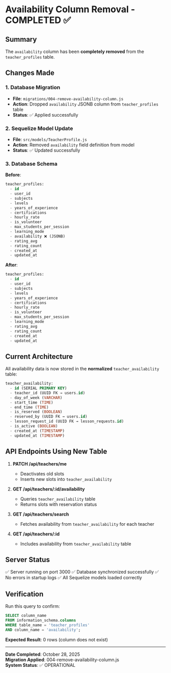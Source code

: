 # Availability Column Removal - COMPLETED ✅

## Summary
The `availability` column has been **completely removed** from the `teacher_profiles` table.

## Changes Made

### 1. Database Migration
- **File**: `migrations/004-remove-availability-column.js`
- **Action**: Dropped `availability` JSONB column from `teacher_profiles` table
- **Status**: ✅ Applied successfully

### 2. Sequelize Model Update
- **File**: `src/models/TeacherProfile.js`
- **Action**: Removed `availability` field definition from model
- **Status**: ✅ Updated successfully

### 3. Database Schema
**Before**:
```sql
teacher_profiles:
  - id
  - user_id
  - subjects
  - levels
  - years_of_experience
  - certifications
  - hourly_rate
  - is_volunteer
  - max_students_per_session
  - learning_mode
  - availability ❌ (JSONB)
  - rating_avg
  - rating_count
  - created_at
  - updated_at
```

**After**:
```sql
teacher_profiles:
  - id
  - user_id
  - subjects
  - levels
  - years_of_experience
  - certifications
  - hourly_rate
  - is_volunteer
  - max_students_per_session
  - learning_mode
  - rating_avg
  - rating_count
  - created_at
  - updated_at
```

## Current Architecture

All availability data is now stored in the **normalized** `teacher_availability` table:

```sql
teacher_availability:
  - id (SERIAL PRIMARY KEY)
  - teacher_id (UUID FK → users.id)
  - day_of_week (VARCHAR)
  - start_time (TIME)
  - end_time (TIME)
  - is_reserved (BOOLEAN) 
  - reserved_by (UUID FK → users.id)
  - lesson_request_id (UUID FK → lesson_requests.id)
  - is_active (BOOLEAN)
  - created_at (TIMESTAMP)
  - updated_at (TIMESTAMP)
```

## API Endpoints Using New Table

1. **PATCH /api/teachers/me**
   - Deactivates old slots
   - Inserts new slots into `teacher_availability`

2. **GET /api/teachers/:id/availability**
   - Queries `teacher_availability` table
   - Returns slots with reservation status

3. **GET /api/teachers/search**
   - Fetches availability from `teacher_availability` for each teacher

4. **GET /api/teachers/:id**
   - Includes availability from `teacher_availability` table

## Server Status
✅ Server running on port 3000
✅ Database synchronized successfully
✅ No errors in startup logs
✅ All Sequelize models loaded correctly

## Verification
Run this query to confirm:
```sql
SELECT column_name 
FROM information_schema.columns 
WHERE table_name = 'teacher_profiles' 
AND column_name = 'availability';
```

**Expected Result**: 0 rows (column does not exist)

---

**Date Completed**: October 28, 2025  
**Migration Applied**: 004-remove-availability-column.js  
**System Status**: ✅ OPERATIONAL
